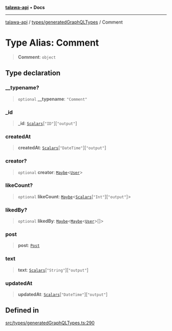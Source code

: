 [**talawa-api**](../../../README.md) • **Docs**

***

[talawa-api](../../../modules.md) / [types/generatedGraphQLTypes](../README.md) / Comment

# Type Alias: Comment

> **Comment**: `object`

## Type declaration

### \_\_typename?

> `optional` **\_\_typename**: `"Comment"`

### \_id

> **\_id**: [`Scalars`](Scalars.md)\[`"ID"`\]\[`"output"`\]

### createdAt

> **createdAt**: [`Scalars`](Scalars.md)\[`"DateTime"`\]\[`"output"`\]

### creator?

> `optional` **creator**: [`Maybe`](Maybe.md)\<[`User`](User.md)\>

### likeCount?

> `optional` **likeCount**: [`Maybe`](Maybe.md)\<[`Scalars`](Scalars.md)\[`"Int"`\]\[`"output"`\]\>

### likedBy?

> `optional` **likedBy**: [`Maybe`](Maybe.md)\<[`Maybe`](Maybe.md)\<[`User`](User.md)\>[]\>

### post

> **post**: [`Post`](Post.md)

### text

> **text**: [`Scalars`](Scalars.md)\[`"String"`\]\[`"output"`\]

### updatedAt

> **updatedAt**: [`Scalars`](Scalars.md)\[`"DateTime"`\]\[`"output"`\]

## Defined in

[src/types/generatedGraphQLTypes.ts:290](https://github.com/PalisadoesFoundation/talawa-api/blob/fe65d855b3d1e3e4af621340e7e8bfa0325634c1/src/types/generatedGraphQLTypes.ts#L290)
